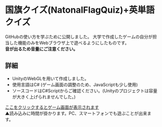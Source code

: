 # 国旗クイズ(NatonalFlagQuiz)+英単語クイズ
GitHubの使い方を学ぶために公開しました。
大学で作成したゲームの自分が担当した機能のみをWebブラウザ上で遊べるようにしたものです。<br>
<strong> 音が出るため音量にご注意ください。</strong>
## 詳細
- UnityのWebGLを用いて作成しました。
- 使用言語はC# (ゲーム画面の調整のため、JavaScriptも少し使用)
- ソースコードはC#Scriptからご確認ください。(Unityのプロジェクトは容量が大きく上げられませんでした。)

[ここをクリックするとゲーム画面が表示されます](https://j22034sk.github.io/natonal-flag-quiz/)
<br>▲読み込みに時間が掛かります。PC、スマートフォンでも遊ぶことが出来ます。
